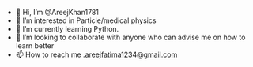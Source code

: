 - 👋 Hi, I’m @AreejKhan1781
- 👀 I’m interested in Particle/medical physics
- 🌱 I’m currently learning Python.
- 💞️ I’m looking to collaborate with anyone who can advise me on how to learn better
- 📫 How to reach me .areejfatima1234@gmail.com

<!---
AreejKhan1781/AreejKhan1781 is a ✨ special ✨ repository because its `README.md` (this file) appears on your GitHub profile.
You can click the Preview link to take a look at your changes.
--->
